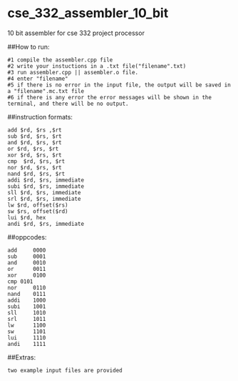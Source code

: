 # cse_332_assembler_10_bit
10 bit assembler for cse 332 project processor

##How to run:

    #1 compile the assembler.cpp file
    #2 write your instuctions in a .txt file("filename".txt)
    #3 run assembler.cpp || assembler.o file.
    #4 enter "filename"
    #5 if there is no error in the input file, the output will be saved in a "filename".mc.txt file
    #6 if there is any error the error messages will be shown in the terminal, and there will be no output.



##instruction formats:
    
    add $rd, $rs ,$rt
    sub $rd, $rs, $rt
    and $rd, $rs, $rt  
    or $rd, $rs, $rt
    xor $rd, $rs, $rt
    cmp  $rd, $rs, $rt
    nor $rd, $rs, $rt
    nand $rd, $rs, $rt
    addi $rd, $rs, immediate
    subi $rd, $rs, immediate
    sll $rd, $rs, immediate
    srl $rd, $rs, immediate
    lw $rd, offset($rs)
    sw $rs, offset($rd)
    lui $rd, hex
    andi $rd, $rs, immediate
    
 
 
 
##oppcodes:

    add 	0000    
    sub 	0001
    and 	0010
    or  	0011
    xor 	0100
    cmp	0101
    nor 	0110
    nand	0111
    addi	1000
    subi	1001
    sll 	1010
    srl 	1011
    lw  	1100
    sw  	1101
    lui 	1110
    andi	1111
 
 
 
 
##Extras:

    two example input files are provided
